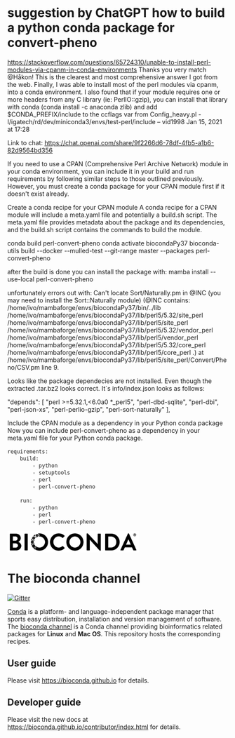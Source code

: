 # suggestion by ChatGPT how to build a python conda package for convert-pheno

https://stackoverflow.com/questions/65724310/unable-to-install-perl-modules-via-cpanm-in-conda-environments
Thanks you very match @Håkon! This is the clearest and most comprehensive answer I got from the web. Finally, I was able to install most of the perl modules via cpanm, into a conda environment. I also found that if your module requires one or more headers from any C library (ie: PerlIO::gzip), you can install that library with conda (conda install -c anaconda zlib) and add $CONDA_PREFIX/include to the ccflags var from Config_heavy.pl -I/igatech/rd/dev/miniconda3/envs/test-perl/include – 
vid1998
 Jan 15, 2021 at 17:28

Link to chat:
https://chat.openai.com/share/9f2266d6-78df-4fb5-a1b6-82d9564bd356

If you need to use a CPAN (Comprehensive Perl Archive Network) module in your conda environment,
you can include it in your build and run requirements by following similar steps to those outlined previously.
However, you must create a conda package for your CPAN module first if it doesn't exist already.

Create a conda recipe for your CPAN module
A conda recipe for a CPAN module will include a meta.yaml file and potentially a build.sh script.
The meta.yaml file provides metadata about the package and its dependencies,
and the build.sh script contains the commands to build the module.

conda build perl-convert-pheno
conda activate biocondaPy37
bioconda-utils build --docker --mulled-test --git-range master --packages perl-convert-pheno

after the build is done you can install the package with:
mamba install --use-local perl-convert-pheno

unfortunately errors out with:
Can't locate Sort/Naturally.pm in @INC (you may need to install the Sort::Naturally module) (@INC contains: /home/ivo/mambaforge/envs/biocondaPy37/bin/../lib /home/ivo/mambaforge/envs/biocondaPy37/lib/perl5/5.32/site_perl /home/ivo/mambaforge/envs/biocondaPy37/lib/perl5/site_perl /home/ivo/mambaforge/envs/biocondaPy37/lib/perl5/5.32/vendor_perl /home/ivo/mambaforge/envs/biocondaPy37/lib/perl5/vendor_perl /home/ivo/mambaforge/envs/biocondaPy37/lib/perl5/5.32/core_perl /home/ivo/mambaforge/envs/biocondaPy37/lib/perl5/core_perl .) at /home/ivo/mambaforge/envs/biocondaPy37/lib/perl5/site_perl/Convert/Pheno/CSV.pm line 9.

Looks like the package dependecies are not installed.
Even though the extracted .tar.bz2 looks correct.
It`s info/index.json looks as follows:

"depends": [
    "perl >=5.32.1,<6.0a0 *_perl5",
    "perl-dbd-sqlite",
    "perl-dbi",
    "perl-json-xs",
    "perl-perlio-gzip",
    "perl-sort-naturally"
],

Include the CPAN module as a dependency in your Python conda package
Now you can include perl-convert-pheno as a dependency in your meta.yaml file for your Python conda package.

```
requirements:
	build:
		- python
		- setuptools
		- perl
		- perl-convert-pheno

	run:
		- python
		- perl
		- perl-convert-pheno
```

![](https://raw.githubusercontent.com/bioconda/bioconda-recipes/master/logo/bioconda_monochrome_small.png "Bioconda")

# The bioconda channel

[![Gitter](https://badges.gitter.im/bioconda/bioconda-recipes.svg)](https://gitter.im/bioconda/Lobby?utm_source=badge&utm_medium=badge&utm_campaign=pr-badge)

[Conda](http://anaconda.org) is a platform- and language-independent package
manager that sports easy distribution, installation and version management of
software. The [bioconda channel](https://anaconda.org/bioconda) is a Conda
channel providing bioinformatics related packages for **Linux** and **Mac OS**.
This repository hosts the corresponding recipes.

## User guide

Please visit https://bioconda.github.io for details.

## Developer guide

Please visit the new docs at https://bioconda.github.io/contributor/index.html for details.
